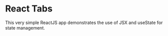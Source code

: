 # React Tabs
This very simple ReactJS app demonstrates the use of JSX and useState for state management.
